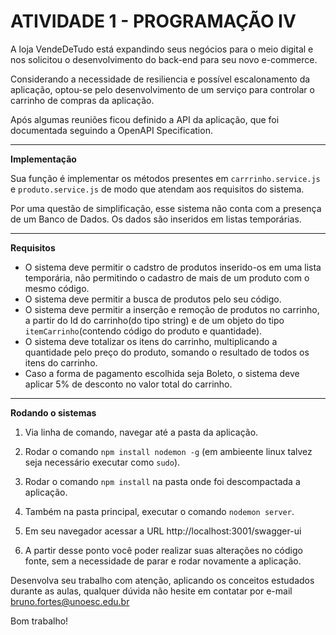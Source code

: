 # ATIVIDADE 1 - PROGRAMAÇÃO IV

A loja VendeDeTudo está expandindo seus negócios para o meio digital e nos solicitou o desenvolvimento do back-end para seu novo e-commerce.

Considerando a necessidade de resiliencia e possível escalonamento da aplicação, optou-se pelo desenvolvimento de um serviço para controlar o carrinho de compras da aplicação.

Após algumas reuniões ficou definido a API da aplicação, que foi documentada seguindo a OpenAPI Specification.

---

**Implementação**

Sua função é implementar os métodos presentes em `carrrinho.service.js` e `produto.service.js` de modo que atendam aos requisitos do sistema.

Por uma questão de simplificação, esse sistema não conta com a presença de um Banco de Dados. Os dados são inseridos em listas temporárias.

---

**Requisitos**

- O sistema deve permitir o cadstro de produtos inserido-os em uma lista temporária, não permitindo o cadastro de mais de um produto com o mesmo código.
- O sistema deve permitir a busca de produtos pelo seu código.
- O sistema deve permitir a inserção e remoção de produtos no carrinho, a partir do Id do carrinho(do tipo string) e de um objeto do tipo `itemCarrinho`(contendo código do produto e quantidade).
- O sistema deve totalizar os itens do carrinho, multiplicando a quantidade pelo preço do produto, somando o resultado de todos os itens do carrinho.
- Caso a forma de pagamento escolhida seja Boleto, o sistema deve aplicar 5% de desconto no valor total do carrinho.

---

**Rodando o sistemas**

1. Via linha de comando, navegar até a pasta da aplicação.

2. Rodar o comando `npm install nodemon -g` (em ambieente linux talvez seja necessário executar como `sudo`).

3. Rodar o comando `npm install` na pasta onde foi descompactada a aplicação.

3. Também na pasta principal, executar o comando `nodemon server`.

4. Em seu navegador acessar a URL http://localhost:3001/swagger-ui 

5. A partir desse ponto você poder realizar suas alterações no código fonte, sem a necessidade de parar e rodar novamente a aplicação.


Desenvolva seu trabalho com atenção, aplicando os conceitos estudados durante as aulas, qualquer dúvida não hesite em contatar por e-mail bruno.fortes@unoesc.edu.br

Bom trabalho!